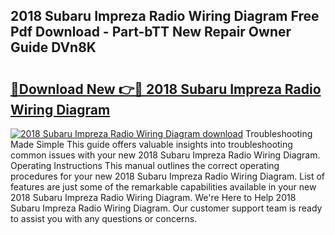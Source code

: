 ## 2018 Subaru Impreza Radio Wiring Diagram Free Pdf Download - Part-bTT New Repair Owner Guide DVn8K

# <h2><a href="http://dfi8bz.blite.top/?on=2018+Subaru+Impreza+Radio+Wiring+Diagram">🔗Download New 👉🔴 2018 Subaru Impreza Radio Wiring Diagram</a></h2>

[![2018 Subaru Impreza Radio Wiring Diagram download](https://i.imgur.com/lujVjoI.png)](http://dfi8bz.blite.top/?on=2018+Subaru+Impreza+Radio+Wiring+Diagram)
Troubleshooting Made Simple This guide offers valuable insights into troubleshooting common issues with your new 2018 Subaru Impreza Radio Wiring Diagram. Operating Instructions This manual outlines the correct operating procedures for your new 2018 Subaru Impreza Radio Wiring Diagram. List of features are just some of the remarkable capabilities available in your new 2018 Subaru Impreza Radio Wiring Diagram. We're Here to Help 2018 Subaru Impreza Radio Wiring Diagram. Our customer support team is ready to assist you with any questions or concerns.
